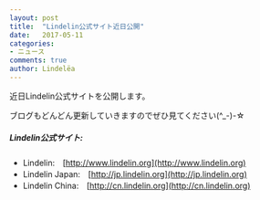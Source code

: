 ```yaml
---
layout: post
title:  "Lindelin公式サイト近日公開"
date:   2017-05-11
categories: 
- ニュース
comments: true
author: Lindelëa
---
```

近日Lindelin公式サイトを公開します。

ブログもどんどん更新していきますのでぜひ見てください(^_-)-☆


##### Lindelin公式サイト:
- Lindelin:　[http://www.lindelin.org](http://www.lindelin.org)
- Lindelin Japan:　[http://jp.lindelin.org](http://jp.lindelin.org)
- Lindelin China:　[http://cn.lindelin.org](http://cn.lindelin.org)